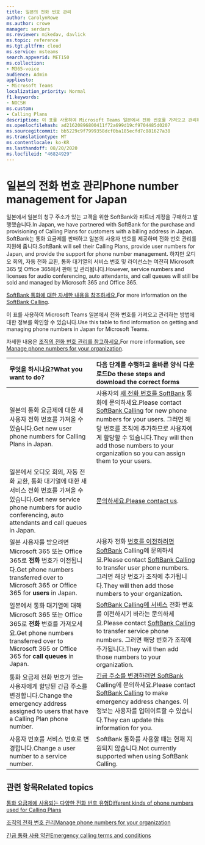 ```yaml
---
title: 일본의 전화 번호 관리
author: CarolynRowe
ms.author: crowe
manager: serdars
ms.reviewer: mikedav, davlick
ms.topic: reference
ms.tgt.pltfrm: cloud
ms.service: msteams
search.appverid: MET150
ms.collection:
- M365-voice
audience: Admin
appliesto:
- Microsoft Teams
localization_priority: Normal
f1.keywords:
- NOCSH
ms.custom:
- Calling Plans
description: 이 표를 사용하여 Microsoft Teams 일본에서 전화 번호를 가져오고 관리하는 방법에 대한 정보를 확인할 수 있습니다.
ms.openlocfilehash: ad21620896800411f72a699d19cf9704485d0207
ms.sourcegitcommit: bb5229c9f7999358dcf0ba185ecfd7c881627a38
ms.translationtype: MT
ms.contentlocale: ko-KR
ms.lasthandoff: 08/20/2020
ms.locfileid: "46824929"
---
```

# <a name="phone-number-management-for-japan"></a><span data-ttu-id="6da3f-103">일본의 전화 번호 관리</span><span class="sxs-lookup"><span data-stu-id="6da3f-103">Phone number management for Japan</span></span>

<span data-ttu-id="6da3f-104">일본에서 일본의 청구 주소가 있는 고객을 위한 SoftBank와 파트너 계정을 구매하고 발행했습니다.</span><span class="sxs-lookup"><span data-stu-id="6da3f-104">In Japan, we have partnered with SoftBank for the purchase and provisioning of Calling Plans for customers with a billing address in Japan.</span></span> <span data-ttu-id="6da3f-105">SoftBank는 통화 요금제를 판매하고 일본의 사용자 번호를 제공하며 전화 번호 관리를 지원해 줍니다.</span><span class="sxs-lookup"><span data-stu-id="6da3f-105">SoftBank will sell their Calling Plans, provide user numbers for Japan, and provide the support for phone number management.</span></span> <span data-ttu-id="6da3f-106">하지만 오디오 회의, 자동 전화 교환, 통화 대기열의 서비스 번호 및 라이선스는 여전히 Microsoft 365 및 Office 365에서 판매 및 관리됩니다.</span><span class="sxs-lookup"><span data-stu-id="6da3f-106">However, service numbers and licenses for audio conferencing, auto attendants, and call queues will still be sold and managed by Microsoft 365 and Office 365.</span></span>

<span data-ttu-id="6da3f-107">[SoftBank 통화에 대한 자세한 내용을 참조하세요.](https://aka.ms/SoftBankVoicePlan)</span><span class="sxs-lookup"><span data-stu-id="6da3f-107">For more information on the [SoftBank Calling](https://aka.ms/SoftBankVoicePlan).</span></span>

<span data-ttu-id="6da3f-108">이 표를 사용하여 Microsoft Teams 일본에서 전화 번호를 가져오고 관리하는 방법에 대한 정보를 확인할 수 있습니다.</span><span class="sxs-lookup"><span data-stu-id="6da3f-108">Use this table to find information on getting and managing phone numbers in Japan for Microsoft Teams.</span></span>

<span data-ttu-id="6da3f-109">자세한 내용은 [조직의 전화 번호 관리를 참고하세요.](manage-phone-numbers-for-your-organization.md)</span><span class="sxs-lookup"><span data-stu-id="6da3f-109">For more information, see  [Manage phone numbers for your organization](manage-phone-numbers-for-your-organization.md).</span></span>
  
|<span data-ttu-id="6da3f-110">**무엇을 하시나요?**</span><span class="sxs-lookup"><span data-stu-id="6da3f-110">**What you want to do?**</span></span>|<span data-ttu-id="6da3f-111">**다음 단계를 수행하고 올바른 양식 다운로드**</span><span class="sxs-lookup"><span data-stu-id="6da3f-111">**Do these steps and download the correct forms**</span></span>|
|:-----|:-----|
|<span data-ttu-id="6da3f-112">일본의 통화 요금제에 대한 새 사용자 전화 번호를 가져올 수 있습니다.</span><span class="sxs-lookup"><span data-stu-id="6da3f-112">Get new user phone numbers for Calling Plans in Japan.</span></span>|<span data-ttu-id="6da3f-113">사용자의 [새 전화 번호를 SoftBank](https://aka.ms/SoftBankVoicePlan) 통화에 문의하세요.</span><span class="sxs-lookup"><span data-stu-id="6da3f-113">Please contact [SoftBank Calling](https://aka.ms/SoftBankVoicePlan) for new phone numbers for your users.</span></span> <span data-ttu-id="6da3f-114">그러면 해당 번호를 조직에 추가하므로 사용자에게 할당할 수 있습니다.</span><span class="sxs-lookup"><span data-stu-id="6da3f-114">They will then add those numbers to your organization so you can assign them to your users.</span></span> <br/>
|<span data-ttu-id="6da3f-115">일본에서 오디오 회의, 자동 전화 교환, 통화 대기열에 대한 새 서비스 전화 번호를 가져올 수 있습니다.</span><span class="sxs-lookup"><span data-stu-id="6da3f-115">Get new service phone numbers for audio conferencing, auto attendants and call queues in Japan.</span></span>|<span data-ttu-id="6da3f-116">[문의하세요.](mailto:ptnapac@microsoft.com)</span><span class="sxs-lookup"><span data-stu-id="6da3f-116">[Please contact us](mailto:ptnapac@microsoft.com).</span></span>|
|<span data-ttu-id="6da3f-117">일본 사용자를 받으려면 Microsoft 365 또는 Office 365로 **전화** 번호가 이전됩니다.</span><span class="sxs-lookup"><span data-stu-id="6da3f-117">Get phone numbers transferred over to Microsoft 365 or Office 365 for **users** in Japan.</span></span>|<span data-ttu-id="6da3f-118">사용자 전화 [번호를 이전하려면 SoftBank](https://aka.ms/SoftBankVoicePlan) Calling에 문의하세요.</span><span class="sxs-lookup"><span data-stu-id="6da3f-118">Please contact [SoftBank Calling](https://aka.ms/SoftBankVoicePlan) to transfer user phone numbers.</span></span> <span data-ttu-id="6da3f-119">그러면 해당 번호가 조직에 추가됩니다.</span><span class="sxs-lookup"><span data-stu-id="6da3f-119">They will then add those numbers to your organization.</span></span>  <br/> |
|<span data-ttu-id="6da3f-120">일본에서 통화 대기열에 대해 Microsoft 365 또는 Office 365로 **전화** 번호를 가져오세요.</span><span class="sxs-lookup"><span data-stu-id="6da3f-120">Get phone numbers transferred over to Microsoft 365 or Office 365 for **call queues** in Japan.</span></span>|<span data-ttu-id="6da3f-121">[SoftBank Calling에 서비스](https://aka.ms/SoftBankVoicePlan) 전화 번호를 이전하시기 바라는 문의하세요.</span><span class="sxs-lookup"><span data-stu-id="6da3f-121">Please contact [SoftBank Calling](https://aka.ms/SoftBankVoicePlan) to transfer service phone numbers.</span></span> <span data-ttu-id="6da3f-122">그러면 해당 번호가 조직에 추가됩니다.</span><span class="sxs-lookup"><span data-stu-id="6da3f-122">They will then add those numbers to your organization.</span></span>|
|<span data-ttu-id="6da3f-123">통화 요금제 전화 번호가 있는 사용자에게 할당된 긴급 주소를 변경합니다.</span><span class="sxs-lookup"><span data-stu-id="6da3f-123">Change the emergency address assigned to users that have a Calling Plan phone number.</span></span>|<span data-ttu-id="6da3f-124">[긴급 주소를 변경하려면 SoftBank](https://aka.ms/SoftBankVoicePlan) Calling에 문의하세요.</span><span class="sxs-lookup"><span data-stu-id="6da3f-124">Please contact [SoftBank Calling](https://aka.ms/SoftBankVoicePlan) to make emergency address changes.</span></span> <span data-ttu-id="6da3f-125">이 정보는 사용자를 업데이트할 수 있습니다.</span><span class="sxs-lookup"><span data-stu-id="6da3f-125">They can update this information for you.</span></span>|
|<span data-ttu-id="6da3f-126">사용자 번호를 서비스 번호로 변경합니다.</span><span class="sxs-lookup"><span data-stu-id="6da3f-126">Change a user number to a service number.</span></span> |<span data-ttu-id="6da3f-127">SoftBank 통화를 사용할 때는 현재 지원되지 않습니다.</span><span class="sxs-lookup"><span data-stu-id="6da3f-127">Not currently supported when using SoftBank Calling.</span></span>

## <a name="related-topics"></a><span data-ttu-id="6da3f-128">관련 항목</span><span class="sxs-lookup"><span data-stu-id="6da3f-128">Related topics</span></span>

[<span data-ttu-id="6da3f-129">통화 요금제에 사용되는 다양한 전화 번호 유형</span><span class="sxs-lookup"><span data-stu-id="6da3f-129">Different kinds of phone numbers used for Calling Plans</span></span>](../different-kinds-of-phone-numbers-used-for-calling-plans.md)

[<span data-ttu-id="6da3f-130">조직의 전화 번호 관리</span><span class="sxs-lookup"><span data-stu-id="6da3f-130">Manage phone numbers for your organization</span></span>](manage-phone-numbers-for-your-organization.md)

[<span data-ttu-id="6da3f-131">긴급 통화 사용 약관</span><span class="sxs-lookup"><span data-stu-id="6da3f-131">Emergency calling terms and conditions</span></span>](../emergency-calling-terms-and-conditions.md)
